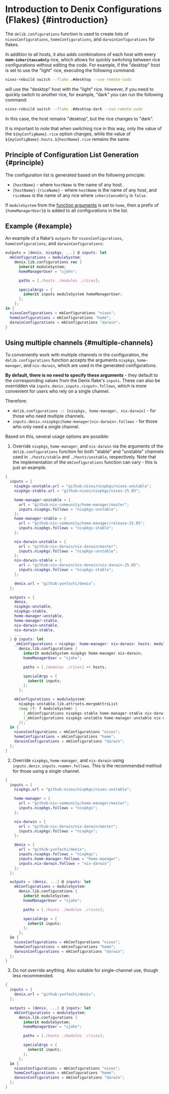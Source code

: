 # Introduction to Denix Configurations (Flakes) {#introduction}
The `delib.configurations` function is used to create lists of `nixosConfigurations`, `homeConfigurations`, and `darwinConfigurations` for flakes.

In addition to all hosts, it also adds combinations of each host with every **non-`inheritanceOnly`** rice, which allows for quickly switching between rice configurations without editing the code. For example, if the "desktop" host is set to use the "light" rice, executing the following command:

```sh
nixos-rebuild switch --flake .#desktop --use-remote-sudo
```

will use the "desktop" host with the "light" rice. However, if you need to quickly switch to another rice, for example, "dark" you can run the following command:

```sh
nixos-rebuild switch --flake .#desktop-dark --use-remote-sudo
```

In this case, the host remains "desktop", but the rice changes to "dark".

It is important to note that when switching rice in this way, only the value of the `${myConfigName}.rice` option changes, while the value of `${myConfigName}.hosts.${hostName}.rice` remains the same.

## Principle of Configuration List Generation {#principle}
The configuration list is generated based on the following principle:

- `{hostName}` - where `hostName` is the name of any host.
- `{hostName}-{riceName}` - where `hostName` is the name of any host, and `riceName` is the name of any rice where `inheritanceOnly` is `false`.

If `moduleSystem` from the [function arguments](/configurations/structure#function-arguments) is set to `home`, then a prefix of `{homeManagerUser}@` is added to all configurations in the list.

## Example {#example}
An example of a flake's `outputs` for `nixosConfigurations`, `homeConfigurations`, and `darwinConfigurations`:

```nix
outputs = {denix, nixpkgs, ...} @ inputs: let
  mkConfigurations = moduleSystem:
    denix.lib.configurations rec {
      inherit moduleSystem;
      homeManagerUser = "sjohn";

      paths = [./hosts ./modules ./rices];

      specialArgs = {
        inherit inputs moduleSystem homeManagerUser;
      };
    };
in {
  nixosConfigurations = mkConfigurations "nixos";
  homeConfigurations = mkConfigurations "home";
  darwinConfigurations = mkConfigurations "darwin";
}
```

## Using multiple channels {#multiple-channels}
To conveniently work with multiple channels in the configuration, the `delib.configurations` function accepts the arguments `nixpkgs`, `home-manager`, and `nix-darwin`, which are used in the generated configurations.

**By default, there is no need to specify these arguments** - they default to the corresponding values from the Denix flake's `inputs`. These can also be overridden via `inputs.denix.inputs.<input>.follows`, which is more convenient for users who rely on a single channel.

Therefore:
- `delib.configurations :: [nixpkgs, home-manager, nix-darwin]` - for those who need multiple channels.
- `inputs.denix.<nixpkgs|home-manager|nix-darwin>.follows` - for those who only need a single channel.

Based on this, several usage options are possible:

1. Override `nixpkgs`, `home-manager`, and `nix-darwin` via the arguments of the `delib.configurations` function for both "stable" and "unstable" channels used in `./hosts/stable` and `./hosts/unstable`, respectively. Note that the implementation of the `mkConfigurations` function can vary - this is just an example.
```nix
{
  inputs = {
    nixpkgs-unstable.url = "github:nixos/nixpkgs/nixos-unstable";
    nixpkgs-stable.url = "github:nixos/nixpkgs/nixos-25.05";

    home-manager-unstable = {
      url = "github:nix-community/home-manager/master";
      inputs.nixpkgs.follows = "nixpkgs-unstable";
    };
    home-manager-stable = {
      url = "github:nix-community/home-manager/release-25.05";
      inputs.nixpkgs.follows = "nixpkgs-stable";
    };

    nix-darwin-unstable = {
      url = "github:nix-darwin/nix-darwin/master";
      inputs.nixpkgs.follows = "nixpkgs-unstable";
    };
    nix-darwin-stable = {
      url = "github:nix-darwin/nix-darwin/nix-darwin-25.05";
      inputs.nixpkgs.follows = "nixpkgs-stable";
    };

    denix.url = "github:yunfachi/denix";
  };

  outputs = {
    denix,
    nixpkgs-unstable,
    nixpkgs-stable,
    home-manager-unstable,
    home-manager-stable,
    nix-darwin-unstable,
    nix-darwin-stable,
    ...
  } @ inputs: let
    _mkConfigurations = nixpkgs: home-manager: nix-darwin: hosts: moduleSystem:
      denix.lib.configurations {
        inherit moduleSystem nixpkgs home-manager nix-darwin;
        homeManagerUser = "sjohn";

        paths = [./modules ./rices] ++ hosts;

        specialArgs = {
          inherit inputs;
        };
      };

    mkConfigurations = moduleSystem:
      nixpkgs-unstable.lib.attrsets.mergeAttrsList 
      (map (f: f moduleSystem) [
        (_mkConfigurations nixpkgs-stable home-manager-stable nix-darwin-stable [./hosts/stable])
        (_mkConfigurations nixpkgs-unstable home-manager-unstable nix-darwin-unstable [./hosts/unstable])
      ]);
  in {
    nixosConfigurations = mkConfigurations "nixos";
    homeConfigurations = mkConfigurations "home";
    darwinConfigurations = mkConfigurations "darwin";
  };
}
```

2. Override `nixpkgs`, `home-manager`, and `nix-darwin` using `inputs.denix.inputs.<name>.follows`. This is the recommended method for those using a single channel.
```nix
{
  inputs = {
    nixpkgs.url = "github:nixos/nixpkgs/nixos-unstable";

    home-manager = {
      url = "github:nix-community/home-manager/master";
      inputs.nixpkgs.follows = "nixpkgs";
    };

    nix-darwin = {
      url = "github:nix-darwin/nix-darwin/master";
      inputs.nixpkgs.follows = "nixpkgs";
    };

    denix = {
      url = "github:yunfachi/denix";
      inputs.nixpkgs.follows = "nixpkgs";
      inputs.home-manager.follows = "home-manager";
      inputs.nix-darwin.follows = "nix-darwin";
    };
  };

  outputs = {denix, ...} @ inputs: let
    mkConfigurations = moduleSystem:
      denix.lib.configurations {
        inherit moduleSystem;
        homeManagerUser = "sjohn";

        paths = [./hosts ./modules ./rices];

        specialArgs = {
          inherit inputs;
        };
      };
  in {
    nixosConfigurations = mkConfigurations "nixos";
    homeConfigurations = mkConfigurations "home";
    darwinConfigurations = mkConfigurations "darwin";
  };
}
```

3. Do not override anything. Also suitable for single-channel use, though less recommended.
```nix
{
  inputs = {
    denix.url = "github:yunfachi/denix";
  };

  outputs = {denix, ...} @ inputs: let
    mkConfigurations = moduleSystem:
      denix.lib.configurations {
        inherit moduleSystem;
        homeManagerUser = "sjohn";

        paths = [./hosts ./modules ./rices];

        specialArgs = {
          inherit inputs;
        };
      };
  in {
    nixosConfigurations = mkConfigurations "nixos";
    homeConfigurations = mkConfigurations "home";
    darwinConfigurations = mkConfigurations "darwin";
  };
}
```
